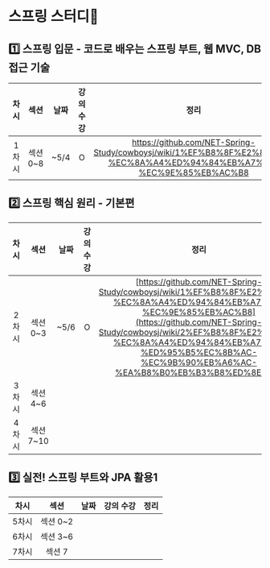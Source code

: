 # 스프링 스터디🍃 

## 1️⃣ 스프링 입문 - 코드로 배우는 스프링 부트, 웹 MVC, DB 접근 기술
차시|섹션|날짜|강의 수강|정리
:---:|:---:|:---:|:---:|:---:|
1차시|섹션 0~8|~5/4|O|https://github.com/NET-Spring-Study/cowboysj/wiki/1%EF%B8%8F%E2%83%A3-%EC%8A%A4%ED%94%84%EB%A7%81-%EC%9E%85%EB%AC%B8|


## 2️⃣ 스프링 핵심 원리 - 기본편
차시|섹션|날짜|강의 수강|정리
:---:|:---:|:---:|:---:|:---:|
2차시|섹션 0~3|~5/6|O|[https://github.com/NET-Spring-Study/cowboysj/wiki/1%EF%B8%8F%E2%83%A3-%EC%8A%A4%ED%94%84%EB%A7%81-%EC%9E%85%EB%AC%B8](https://github.com/NET-Spring-Study/cowboysj/wiki/2%EF%B8%8F%E2%83%A3-%EC%8A%A4%ED%94%84%EB%A7%81-%ED%95%B5%EC%8B%AC-%EC%9B%90%EB%A6%AC-%EA%B8%B0%EB%B3%B8%ED%8E%B8)|
3차시|섹션 4~6||||
4차시|섹션 7~10||||

## 3️⃣  실전! 스프링 부트와 JPA 활용1
차시|섹션|날짜|강의 수강|정리
:---:|:---:|:---:|:---:|:---:|
5차시|섹션 0~2||||
6차시|섹션 3~6||||
7차시|섹션 7||||
